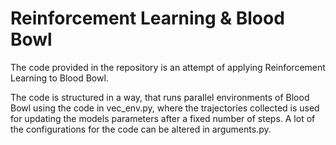# Reinforcement Learning & Blood Bowl

The code provided in the repository is an attempt of applying Reinforcement Learning to Blood Bowl. 

The code is structured in a way, that runs parallel environments of Blood Bowl using the code in vec_env.py, where the trajectories collected is used for updating the models parameters after a fixed number of steps. A lot of the configurations for the code can be altered in arguments.py.
